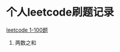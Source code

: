 # 个人leetcode刷题记录

[leetcode 1-100题](https://github.com/notknowwhatusername/leetcode-notebook/blob/main/Leetcode%201-100.md)

1. 两数之和